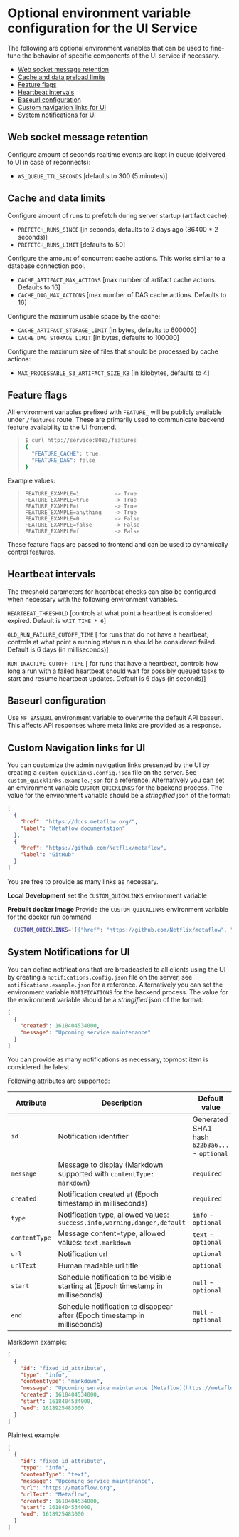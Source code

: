 # Optional environment variable configuration for the UI Service

The following are optional environment variables that can be used to fine-tune the behavior of specific components of the UI service if necessary. 

  - [Web socket message retention](#web-socket-message-retention)
  - [Cache and data preload limits](#cache-and-data-preload-limits)
  - [Feature flags](#feature-flags)
  - [Heartbeat intervals](#heartbeat-intervals)
  - [Baseurl configuration](#baseurl-configuration)
  - [Custom navigation links for UI](#custom-navigation-links-for-ui)
  - [System notifications for UI](#system-notifications-for-ui)

## Web socket message retention

Configure amount of seconds realtime events are kept in queue (delivered to UI in case of reconnects):

- `WS_QUEUE_TTL_SECONDS` [defaults to 300 (5 minutes)]

## Cache and data limits 

Configure amount of runs to prefetch during server startup (artifact cache):

- `PREFETCH_RUNS_SINCE` [in seconds, defaults to 2 days ago (86400 * 2 seconds)]
- `PREFETCH_RUNS_LIMIT` [defaults to 50]

Configure the amount of concurrent cache actions. This works similar to a database connection pool.

- `CACHE_ARTIFACT_MAX_ACTIONS` [max number of artifact cache actions. Defaults to 16]
- `CACHE_DAG_MAX_ACTIONS` [max number of DAG cache actions. Defaults to 16]

Configure the maximum usable space by the cache:

- `CACHE_ARTIFACT_STORAGE_LIMIT` [in bytes, defaults to 600000]
- `CACHE_DAG_STORAGE_LIMIT` [in bytes, defaults to 100000]

Configure the maximum size of files that should be processed by cache actions:

- `MAX_PROCESSABLE_S3_ARTIFACT_SIZE_KB` [in kilobytes, defaults to 4]

## Feature flags

All environment variables prefixed with `FEATURE_` will be publicly available under `/features` route. These are primarily used to communicate backend feature availability to the UI frontend.

> ```sh
> $ curl http://service:8083/features
> {
>   "FEATURE_CACHE": true,
>   "FEATURE_DAG": false
> }
> ```

Example values:

> ```
> FEATURE_EXAMPLE=1           -> True
> FEATURE_EXAMPLE=true        -> True
> FEATURE_EXAMPLE=t           -> True
> FEATURE_EXAMPLE=anything    -> True
> FEATURE_EXAMPLE=0           -> False
> FEATURE_EXAMPLE=false       -> False
> FEATURE_EXAMPLE=f           -> False
> ```

These feature flags are passed to frontend and can be used to dynamically control features.

## Heartbeat intervals

The threshold parameters for heartbeat checks can also be configured when necessary with the following environment variables.

`HEARTBEAT_THRESHOLD` [controls at what point a heartbeat is considered expired. Default is `WAIT_TIME * 6`]

`OLD_RUN_FAILURE_CUTOFF_TIME` [ for runs that do not have a heartbeat, controls at what point a running status run should be considered failed. Default is 6 days (in milliseconds)]

`RUN_INACTIVE_CUTOFF_TIME` [ for runs that have a heartbeat, controls how long a run with a failed heartbeat should wait for possibly queued tasks to start and resume heartbeat updates. Default is 6 days (in seconds)]

## Baseurl configuration

Use `MF_BASEURL` environment variable to overwrite the default API baseurl.
This affects API responses where meta links are provided as a response.

## Custom Navigation links for UI

You can customize the admin navigation links presented by the UI by creating a `custom_quicklinks.config.json` file on the server. See `custom_quicklinks.example.json` for a reference. Alternatively you can set an environment variable `CUSTOM_QUICKLINKS` for the backend process. The value for the environment variable should be a _stringified_ json of the format:

```json
[
  {
    "href": "https://docs.metaflow.org/",
    "label": "Metaflow documentation"
  },
  {
    "href": "https://github.com/Netflix/metaflow",
    "label": "GitHub"
  }
]
```

You are free to provide as many links as necessary.

**Local Development**
set the `CUSTOM_QUICKLINKS` environment variable

**Prebuilt docker image**
Provide the `CUSTOM_QUICKLINKS` environment variable for the docker run command

```bash
  CUSTOM_QUICKLINKS='[{"href": "https://github.com/Netflix/metaflow", "label": "GitHub"}]' docker run metaflow/ui-service

```

## System Notifications for UI

You can define notifications that are broadcasted to all clients using the UI by creating a `notifications.config.json` file on the server, see `notifications.example.json` for a reference. Alternatively you can set the environment variable `NOTIFICATIONS` for the backend process. The value for the environment variable should be a _stringified_ json of the format:

```json
[
  {
    "created": 1618404534000,
    "message": "Upcoming service maintenance"
  }
]
```

You can provide as many notifications as necessary, topmost item is considered the latest.

Following attributes are supported:

| Attribute     | Description                                                                       | Default value                                 |
| ------------- | --------------------------------------------------------------------------------- | --------------------------------------------- |
| `id`          | Notification identifier                                                           | Generated SHA1 hash `622b3a6...` - `optional` |
| `message`     | Message to display (Markdown supported with `contentType: markdown`)              | `required`                                    |
| `created`     | Notification created at (Epoch timestamp in milliseconds)                         | `required`                                    |
| `type`        | Notification type, allowed values: `success,info,warning,danger,default`          | `info` - `optional`                           |
| `contentType` | Message content-type, allowed values: `text,markdown`                             | `text` - `optional`                           |
| `url`         | Notification url                                                                  | `optional`                                    |
| `urlText`     | Human readable url title                                                          | `optional`                                    |
| `start`       | Schedule notification to be visible starting at (Epoch timestamp in milliseconds) | `null` - `optional`                           |
| `end`         | Schedule notification to disappear after (Epoch timestamp in milliseconds)        | `null` - `optional`                           |

Markdown example:

```json
[
  {
    "id": "fixed_id_attribute",
    "type": "info",
    "contentType": "markdown",
    "message": "Upcoming service maintenance [Metaflow](https://metaflow.org)",
    "created": 1618404534000,
    "start": 1618404534000,
    "end": 1618925483000
  }
]
```

Plaintext example:

```json
[
  {
    "id": "fixed_id_attribute",
    "type": "info",
    "contentType": "text",
    "message": "Upcoming service maintenance",
    "url": "https://metaflow.org",
    "urlText": "Metaflow",
    "created": 1618404534000,
    "start": 1618404534000,
    "end": 1618925483000
  }
]
```